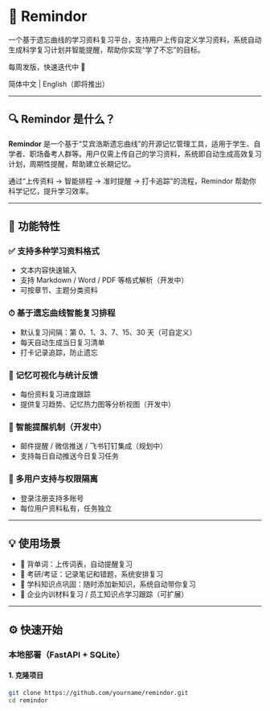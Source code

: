 # 📘 Remindor

一个基于遗忘曲线的学习资料复习平台，支持用户上传自定义学习资料，系统自动生成科学复习计划并智能提醒，帮助你实现“学了不忘”的目标。

每周发版，快速迭代中 🚀

简体中文 | English（即将推出）

---

## 🔍 Remindor 是什么？

**Remindor** 是一个基于“艾宾浩斯遗忘曲线”的开源记忆管理工具，适用于学生、自学者、职场备考人群等。用户仅需上传自己的学习资料，系统即自动生成高效复习计划，周期性提醒，帮助建立长期记忆。

通过“上传资料 → 智能排程 → 准时提醒 → 打卡追踪”的流程，Remindor 帮助你科学记忆，提升学习效率。

---

## 📌 功能特性

### ✅ 支持多种学习资料格式

- 文本内容快速输入
- 支持 Markdown / Word / PDF 等格式解析（开发中）
- 可按章节、主题分类资料

### ⏱ 基于遗忘曲线智能复习排程

- 默认复习间隔：第 0、1、3、7、15、30 天（可自定义）
- 每天自动生成当日复习清单
- 打卡记录追踪，防止遗忘

### 🧠 记忆可视化与统计反馈

- 每份资料复习进度跟踪
- 提供复习趋势、记忆热力图等分析视图（开发中）

### 🔔 智能提醒机制（开发中）

- 邮件提醒 / 微信推送 / 飞书钉钉集成（规划中）
- 支持每日自动推送今日复习任务

### 👥 多用户支持与权限隔离

- 登录注册支持多账号
- 每位用户资料私有，任务独立

---

## 💡 使用场景

- 📘 背单词：上传词表，自动提醒复习  
- 📝 考研/考证：记录笔记和错题，系统安排复习  
- 🧪 学科知识点巩固：随时添加新知识，系统自动带你复习  
- 🧩 企业内训材料复习 / 员工知识点学习跟踪（可扩展）  

---

## ⚙️ 快速开始

### 本地部署（FastAPI + SQLite）

#### 1. 克隆项目

```bash
git clone https://github.com/yourname/remindor.git
cd remindor
